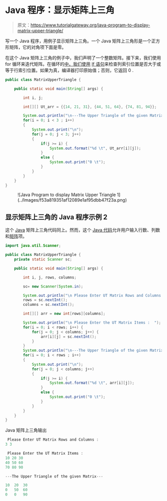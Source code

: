# Java 程序：显示矩阵上三角

> 原文：<https://www.tutorialgateway.org/java-program-to-display-matrix-upper-triangle/>

写一个 Java 程序，用例子显示矩阵上三角。一个 Java 矩阵上三角形是一个正方形矩阵，它的对角项下面是零。

在这个 Java 矩阵上三角的例子中，我们声明了一个整数矩阵。接下来，我们使用 for 循环来迭代矩阵。在循环的[中，我们使用](https://www.tutorialgateway.org/java-for-loop/) [If 语句](https://www.tutorialgateway.org/java-if-statement/)来检查列索引位置是否大于或等于行索引位置。如果为真，编译器打印原始值；否则，它返回 0 .

```java
public class MatrixUpperTriangle {

	public static void main(String[] args) {

		int i, j;

		int[][] Ut_arr = {{14, 21, 31}, {44, 51, 64}, {74, 81, 94}};

		System.out.println("\n---The Upper Triangle of the given Matrix---");
		for(i = 0; i < 3 ; i++)
		{
			System.out.print("\n");
			for(j = 0; j < 3; j++)
			{
				if(j >= i) {
					System.out.format("%d \t", Ut_arr[i][j]);
				}
				else {
					System.out.print("0 \t");	
				}
			}
		}
	}
}
```

<figure class="wp-block-image size-large">![Java Program to display Matrix Upper Triangle 1](../Images/f53a819351af12089e1af95dbb47f23a.png)</figure>

## 显示矩阵上三角的 Java 程序示例 2

这个 [Java](https://www.tutorialgateway.org/java-tutorial/) 矩阵上三角代码同上。然而，这个 [Java 代码](https://www.tutorialgateway.org/learn-java-programs/)允许用户输入行数、列数和[矩阵](https://www.tutorialgateway.org/two-dimensional-array-in-java/)项。

```java
import java.util.Scanner;

public class MatrixUpperTriangle {
	private static Scanner sc;

	public static void main(String[] args) {

		int i, j, rows, columns;

		sc= new Scanner(System.in);

		System.out.println("\n Please Enter UT Matrix Rows and Columns :  ");
		rows = sc.nextInt();
		columns = sc.nextInt();

		int[][] arr = new int[rows][columns];

		System.out.println("\n Please Enter the UT Matrix Items :  ");
		for(i = 0; i < rows; i++) {
			for(j = 0; j < columns; j++) {
				arr[i][j] = sc.nextInt();
			}		
		}
		System.out.println("\n---The Upper Triangle of the given Matrix---");
		for(i = 0; i < rows ; i++)
		{
			System.out.print("\n");
			for(j = 0; j < columns; j++)
			{
				if(j >= i) {
					System.out.format("%d \t", arr[i][j]);
				}
				else {
					System.out.print("0 \t");	
				}
			}
		}
	}
}
```

Java 矩阵上三角输出

```java
 Please Enter UT Matrix Rows and Columns :  
3 3

 Please Enter the UT Matrix Items :  
10 20 30
40 50 60
70 80 90

---The Upper Triangle of the given Matrix---

10 	20 	30 	
0 	50 	60 	
0 	0 	90 
```